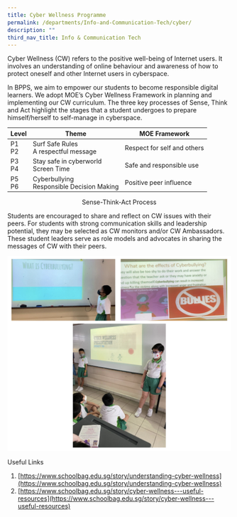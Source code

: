 ```yaml
---
title: Cyber Wellness Programme
permalink: /departments/Info-and-Communication-Tech/cyber/
description: ""
third_nav_title: Info & Communication Tech
---
```

Cyber Wellness (CW) refers to the positive well-being of Internet users. It involves an understanding of online behaviour and awareness of how to protect oneself and other Internet users in cyberspace.
 

In BPPS, we aim to empower our students to become responsible digital learners. We adopt MOE’s Cyber Wellness Framework in planning and implementing our CW curriculum. The three key processes of Sense, Think and Act highlight the stages that a student undergoes to prepare himself/herself to self-manage in cyberspace.


|Level | Theme | MOE Framework |
| -------- | -------- | -------- |
| P1   <br> P2  | Surf Safe Rules <br>A respectful message | Respect for self and others   |
|P3 <br> P4 | Stay safe in cyberworld <br> Screen Time| Safe and responsible use|
|P5<br>P6| Cyberbullying <br> Responsible Decision Making| Positive peer influence|

<center>Sense-Think-Act Process</center>


Students are encouraged to share and reflect on CW issues with their peers. For students with strong communication skills and leadership potential, they may be selected as CW monitors and/or CW Ambassadors. These student leaders serve as role models and advocates in sharing the messages of CW with their peers.

![](/images/cyber.png)

Useful Links

1.  [https://www.schoolbag.edu.sg/story/understanding-cyber-wellness](https://www.schoolbag.edu.sg/story/understanding-cyber-wellness)
2.  [https://www.schoolbag.edu.sg/story/cyber-wellness---useful-resources](https://www.schoolbag.edu.sg/story/cyber-wellness---useful-resources)